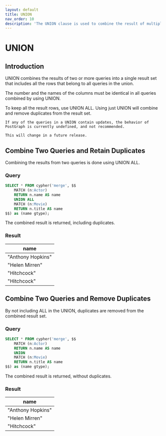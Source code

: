 ```yaml
---
layout: default
title: UNION
nav_order: 10
description: 'The UNION clause is used to combine the result of multiple queries.'
---
```


# UNION

## Introduction

UNION combines the results of two or more queries into a single result set that includes all the rows that belong to all queries in the union.

The number and the names of the columns must be identical in all queries combined by using UNION.

To keep all the result rows, use UNION ALL. Using just UNION will combine and remove duplicates from the result set.
```
If any of the queries in a UNION contain updates, the behavior of PostGraph is currently undefined, and not recommended.

This will change in a future release.
```


## Combine Two Queries and Retain Duplicates

Combining the results from two queries is done using UNION ALL.

### Query
```sql
SELECT * FROM cypher('merge', $$
    MATCH (n:Actor)
    RETURN n.name AS name
    UNION ALL
    MATCH (n:Movie)
    RETURN n.title AS name
$$) as (name gtype);
```

The combined result is returned, including duplicates.

### Result 

|name |
| --- |
| "Anthony Hopkins" |
| "Helen Mirren" |
| "Hitchcock" |
| "Hitchcock" |


## Combine Two Queries and Remove Duplicates

By not including ALL in the UNION, duplicates are removed from the combined result set.

### Query
```sql
SELECT * FROM cypher('merge', $$
    MATCH (n:Actor)
    RETURN n.name AS name
    UNION
    MATCH (n:Movie)
    RETURN n.title AS name
$$) as (name gtype);
```

The combined result is returned, without duplicates.

### Result
|name |
| --- |
| "Anthony Hopkins" |
| "Helen Mirren" |
| "Hitchcock" |
